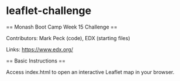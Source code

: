 # leaflet-challenge

== Monash Boot Camp Week 15 Challenge ==

Contributors: Mark Peck (code), EDX (starting files)

Links: https://www.edx.org/

== Basic Instructions ==

Access index.html to open an interactive Leaflet map in your browser.

